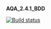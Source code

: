 **AQA_2.4.1_BDD**

[![Build status](https://ci.appveyor.com/api/projects/status/mfg6nqpnp6jx6gio?svg=true)](https://ci.appveyor.com/project/Leiza111/aqa-2-4-1-bdd)

